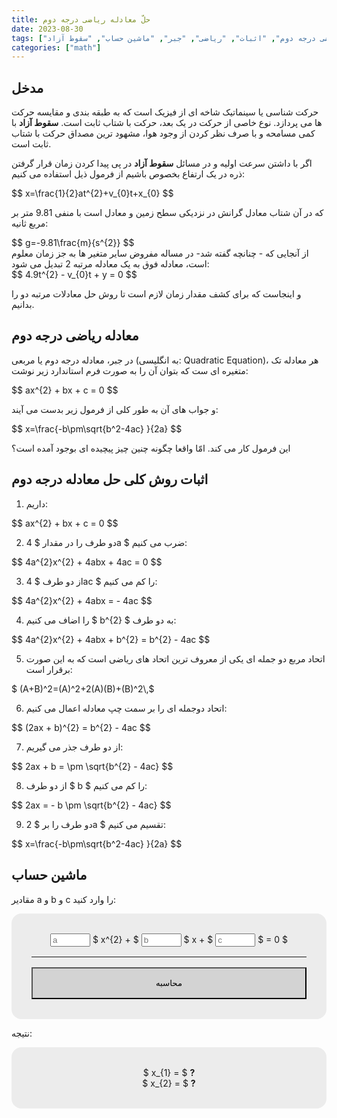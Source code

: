 ```yaml
---
title: حلّ معادله ریاضی درجه دوم
date: 2023-08-30
tags: ["معادله ریاضی درجه دوم", "اثبات", "ریاضی", "جبر", "ماشین حساب", "سقوط آزاد"]
categories: ["math"]
---
```


## مدخل

حرکت شناسی یا سینماتیک شاخه ای از فیزیک است که به طبقه بندی و مقایسه حرکت ها می پردازد. نوع خاصی از حرکت در یک بعد، حرکت با شتاب ثابت است. **سقوط آزاد** با کمی مسامحه و با صرف نظر کردن از وجود هوا، مشهود ترین مصداق حرکت با شتاب ثابت است.

اگر با داشتن سرعت اولیه و در مسائل **سقوط آزاد** در پی پیدا کردن زمان قرار گرفتن ذره در یک ارتفاع بخصوص باشیم از فرمول ذیل استفاده می کنیم:

<div dir="ltr">
$$
  x=\frac{1}{2}at^{2}+v_{0}t+x_{0}
$$
</div>

که در آن شتاب معادل گرانش در نزدیکی سطح زمین و معادل است با منفی 9.81 متر بر مربع ثانیه:

<div dir="ltr">
$$
  g=-9.81\frac{m}{s^{2}}
$$
</div>
از آنجایی که - چنانچه گفته شد- در مساله مفروض سایر متغیر ها به جز زمان معلوم است، معادله فوق به یک معادله مرتبه 2 تبدیل می شود:

<div dir="ltr">
$$
  4.9t^{2} - v_{0}t + y = 0
$$
</div>
 
و اینجاست که برای کشف مقدار زمان لازم است تا روش حل معادلات مرتبه دو را بدانیم.

## معادله ریاضی درجه دوم

در جبر، معادله درجه دوم یا مربعی (به انگلیسی: Quadratic Equation)، هر معادله تک متغیره ای ست که بتوان آن را به صورت فرم استاندارد زیر نوشت:

<div dir="ltr">
$$
  ax^{2} + bx + c = 0
$$
</div>

و جواب های آن به طور کلی از فرمول زیر بدست می آیند:

<div dir="ltr">
$$
  x=\frac{-b\pm\sqrt{b^2-4ac} }{2a}
$$
</div>

این فرمول کار می کند. امّا واقعا چگونه چنین چیز پیچیده ای بوجود آمده است؟

## اثبات روش کلی حل معادله درجه دوم

1. داریم:

<div dir="ltr">
$$
  ax^{2} + bx + c = 0
$$
</div>

2. دو طرف را در مقدار $ 4a $ ضرب می کنیم:

<div dir="ltr">
$$
  4a^{2}x^{2} + 4abx + 4ac = 0
$$
</div>

3. از دو طرف $ 4ac $ را کم می کنیم:

<div dir="ltr">
$$
  4a^{2}x^{2} + 4abx = - 4ac
$$
</div>

4.  به دو طرف <span dir="ltr">$ b^{2} $</span> را اضاف می کنیم:

<div dir="ltr">
$$
  4a^{2}x^{2} + 4abx + b^{2} = b^{2} - 4ac
$$
</div>

5.  اتحاد مربع دو جمله ای یکی از معروف ترین اتحاد های ریاضی است که به این صورت برقرار است:

<div dir="ltr">$ (A+B)^2=(A)^2+2(A)(B)+(B)^2\,$</div>

6. اتحاد دوجمله ای را بر سمت چپ معادله اعمال می کنیم:

<div dir="ltr">
$$
  (2ax + b)^{2} = b^{2} - 4ac
$$
</div>

7. از دو طرف جذر می گیریم:

<div dir="ltr">
$$
  2ax + b = \pm \sqrt{b^{2} - 4ac}
$$
</div>

8. از دو طرف $ b $ را کم می کنیم:

<div dir="ltr">
$$
  2ax = - b \pm \sqrt{b^{2} - 4ac}
$$
</div>

9. دو طرف را بر $ 2a $ تقسیم می کنیم:

<div dir="ltr">
$$
  x=\frac{-b\pm\sqrt{b^2-4ac} }{2a}
$$
</div>

## ماشین حساب

مقادیر a و b و c را وارد کنید:

<script>
function calculate() {
  const a = +document.getElementById('num_a').value;
  const b = +document.getElementById('num_b').value;
  const c = +document.getElementById('num_c').value;
  const x1 = (-b + Math.sqrt(Math.pow(b, 2) - (4 * a * c))) / (2 * a);
  const x2 = (-b - Math.sqrt(Math.pow(b, 2) - (4 * a * c))) / (2 * a);
  document.getElementById('dom_x1').textContent = isNaN(x1) ? 'جوابی وجود ندارد' : x1;
  document.getElementById('dom_x2').textContent = isNaN(x2) ? 'جوابی وجود ندارد' : x2;
  return false;
}
</script>

<form class="calculator" dir="ltr" onsubmit="return calculate()">
  <style>
    form.calculator {
      padding: 32px;
      background-color: #ececec;
      text-align: center;
      border-radius: 16px;
    }
    form.calculator hr{
      margin: 16px auto;
      width: 100%
    }
    form.calculator input {
      width: 64px
    }
    form.calculator button {
      width: 100%;
      background-color: lightgray;
      padding: 16px;
    }
  </style>
  <input id="num_a" type="number" placeholder="a" required="true" step=0.01></input>
  $ x^{2} + $
  <input id="num_b" type="number" placeholder="b" required="true" step=0.01></input>
  $ x + $
  <input id="num_c" type="number" placeholder="c" required="true" step=0.01></input>
  $ = 0 $
  <hr/>
  <button type="submit">محاسبه</button>
</form>

نتیجه:

<form class="calculator" dir="ltr">
  $ x_{1} = $ <b id="dom_x1">?</b>
  <br/>
  $ x_{2} = $ <b id="dom_x2">?</b>
</form>

